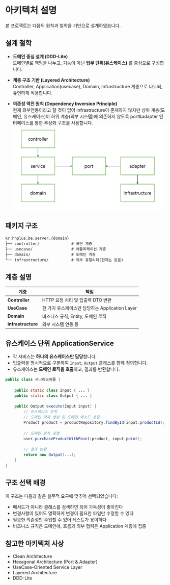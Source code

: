 # 아키텍처 설명
본 프로젝트는 다음의 원칙과 철학을 기반으로 설계하였습니다.

## 설계 철학

- **도메인 중심 설계 (DDD-Lite)**  
  도메인별로 책임을 나누고, 기능이 아닌 **업무 단위(유스케이스)** 를 중심으로 구성합니다.


- **계층 구조 기반 (Layered Architecture)**  
  Controller, Application(usecase), Domain, Infrastructure 계층으로 나누되, 유연하게 적용합니다.


- **의존성 역전 원칙 (Dependency Inversion Principle)**  
 현재 외부연동이라고 할 것이 없어 infrastructure이 존재하지 않지만 
 상위 계층(도메인, 유스케이스)이 하위 계층(외부 시스템)에 의존하지 않도록 port&adapter 인터페이스를 통한 추상화 구조를 사용합니다.
![architecture-explain-img-1.png](img/architecture-explain-img-1.png)

## 패키지 구조
```
kr.hhplus.be.server.{domain}
├── controller/              # 표현 계층
├── usecase/                 # 애플리케이션 계층  
├── domain/                  # 도메인 계층
└── infrastructure/          # 외부 유틸리티(현재는 없음)
```

## 계층 설명

| 계층                 | 책임 |
|--------------------|------|
| **Controller**     | HTTP 요청 처리 및 입출력 DTO 변환 |
| **UseCase**        | 한 가지 유스케이스만 담당하는 Application Layer |
| **Domain**         | 비즈니스 규칙, Entity, 도메인 로직 |
| **infrastructure** | 외부 시스템 연동 등 |

## 유스케이스 단위 ApplicationService

- 각 서비스는 **하나의 유스케이스만 담당**합니다.
- 입출력을 명시적으로 구분하여 `Input`, `Output` 클래스를 함께 정의합니다.
- 유스케이스는 **도메인 로직을 호출**하고, 결과를 반환합니다.
```java
public class 시나리오이름 {

    public static class Input { ... }
    public static class Output { ... }

    public Output execute(Input input) {
        // 유스케이스 로직
        // 도메인 객체 생성 및 도메인 메소드 호출
        Product product = productRepository.findById(input.productId);
        
        // 도메인 로직 실행
        user.purchaseProductWithPoint(product, input.point);

        // 결과 반환
        return new Output(...);
    }
}
```
## 구조 선택 배경
이 구조는 다음과 같은 실무적 요구에 맞추어 선택되었습니다:

- 메서드가 아니라 클래스를 검색하면 되어 가독성이 좋아진다
- 변경사항이 있어도 명확하게 변경이 필요한 파일만 수정할 수 있다
- 필요한 의존성만 주입할 수 있어 테스트가 용이하다 
- 비즈니스 규칙은 도메인에, 흐름과 외부 협력은 Application 계층에 집중

## 참고한 아키텍처 사상
- Clean Architecture
- Hexagonal Architecture (Port & Adapter)
- UseCase-Oriented Service Layer
- Layered Architecture
- DDD-Lite

